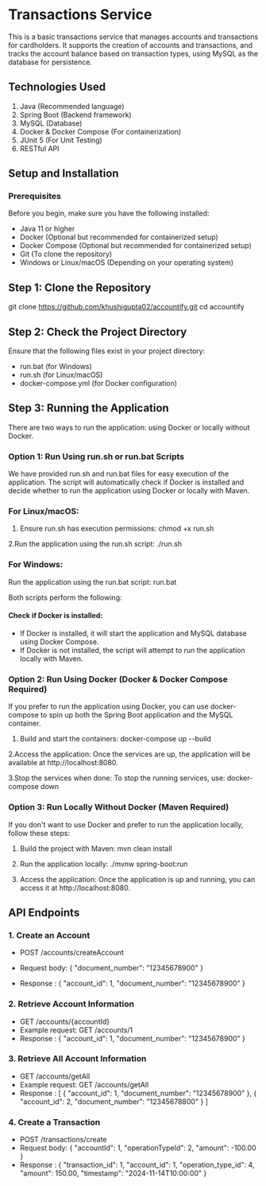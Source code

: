 # Transactions Service

This is a basic transactions service that manages accounts and transactions for cardholders. It supports the creation of accounts and transactions, and tracks the account balance based on transaction types, using MySQL as the database for persistence.

## Technologies Used
1. Java (Recommended language)
2. Spring Boot (Backend framework)
3. MySQL (Database)
4. Docker & Docker Compose (For containerization)
5. JUnit 5 (For Unit Testing)
6. RESTful API


## Setup and Installation
### Prerequisites
Before you begin, make sure you have the following installed:

* Java 11 or higher
* Docker (Optional but recommended for containerized setup)
* Docker Compose (Optional but recommended for containerized setup)
* Git (To clone the repository)
* Windows or Linux/macOS (Depending on your operating system)

## Step 1: Clone the Repository
git clone https://github.com/khushigupta02/accountify.git
cd accountify

## Step 2: Check the Project Directory
Ensure that the following files exist in your project directory:

- run.bat (for Windows)
- run.sh (for Linux/macOS)
- docker-compose.yml (for Docker configuration)

## Step 3: Running the Application
There are two ways to run the application: using Docker or locally without Docker.

### Option 1: Run Using run.sh or run.bat Scripts
We have provided run.sh and run.bat files for easy execution of the application. The script will automatically check if Docker is installed and decide whether to run the application using Docker or locally with Maven.

### For Linux/macOS:
1. Ensure run.sh has execution permissions:
chmod +x run.sh

2.Run the application using the run.sh script:
./run.sh

### For Windows:
Run the application using the run.bat script:
run.bat

Both scripts perform the following:

#### Check if Docker is installed:
- If Docker is installed, it will start the application and MySQL database using Docker Compose.
- If Docker is not installed, the script will attempt to run the application locally with Maven.

### Option 2: Run Using Docker (Docker & Docker Compose Required)
If you prefer to run the application using Docker, you can use docker-compose to spin up both the Spring Boot application and the MySQL container.

1. Build and start the containers:
docker-compose up --build

2.Access the application: Once the services are up, the application will be available at http://localhost:8080.

3.Stop the services when done: To stop the running services, use:
docker-compose down

### Option 3: Run Locally Without Docker (Maven Required)
If you don't want to use Docker and prefer to run the application locally, follow these steps:
1. Build the project with Maven:
mvn clean install

2. Run the application locally:
./mvnw spring-boot:run

3. Access the application: Once the application is up and running, you can access it at http://localhost:8080.

## API Endpoints

### 1. Create an Account
- POST /accounts/createAccount
- Request body:
{
  "document_number": "12345678900"
}

- Response :
{
  "account_id": 1,
  "document_number": "12345678900"
}

### 2. Retrieve Account Information
- GET /accounts/{accountId}
- Example request: GET /accounts/1
- Response :
{
  "account_id": 1,
  "document_number": "12345678900"
}

### 3. Retrieve All Account Information
- GET /accounts/getAll
- Example request: GET /accounts/getAll
- Response :
[
  {
    "account_id": 1,
    "document_number": "12345678900"
  },
  {
    "account_id": 2,
    "document_number": "12345678800"
  }
]

### 4. Create a Transaction
- POST /transactions/create
- Request body:
{
  "accountId": 1,
  "operationTypeId": 2,
  "amount": -100.00
}
- Response :
  {
  "transaction_id": 1,
  "account_id": 1,
  "operation_type_id": 4,
  "amount": 150.00,
  "timestamp": "2024-11-14T10:00:00"
}
